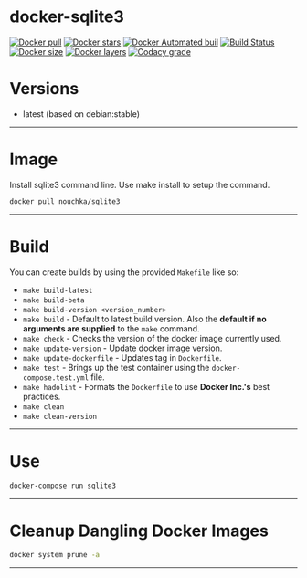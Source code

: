 # docker-sqlite3

[![Docker pull](https://img.shields.io/docker/pulls/nouchka/sqlite3)](https://hub.docker.com/r/nouchka/sqlite3/)
[![Docker stars](https://img.shields.io/docker/stars/nouchka/sqlite3)](https://hub.docker.com/r/nouchka/sqlite3/)
[![Docker Automated buil](https://img.shields.io/docker/automated/nouchka/sqlite3.svg)](https://hub.docker.com/r/nouchka/sqlite3/)
[![Build Status](https://img.shields.io/travis/nouchka/docker-sqlite3/master)](https://travis-ci.org/nouchka/docker-sqlite3)
[![Docker size](https://img.shields.io/docker/image-size/nouchka/sqlite3/latest)](https://hub.docker.com/r/nouchka/sqlite3/)
[![Docker layers](https://img.shields.io/microbadger/layers/nouchka/sqlite3/latest)](https://hub.docker.com/r/nouchka/sqlite3/)
[![Codacy grade](https://img.shields.io/codacy/grade/0ac0a25def124b6da746d4701b9687ac)](https://hub.docker.com/r/nouchka/sqlite3/)

# Versions

* latest (based on debian:stable)

---

# Image

Install sqlite3 command line.  Use make install to setup the command.

```bash
docker pull nouchka/sqlite3
```

---

# Build

You can create builds by using the provided `Makefile` like so:

* `make build-latest`
* `make build-beta`
* `make build-version <version_number>`
* `make build` - Default to latest build version. Also the **default if no arguments are supplied** to the `make` command.
* `make check` - Checks the version of the docker image currently used.
* `make update-version` - Update docker image version.
* `make update-dockerfile` - Updates tag in `Dockerfile`.
* `make test` - Brings up the test container using the `docker-compose.test.yml` file.
* `make hadolint` - Formats the `Dockerfile` to use **Docker Inc.'s** best practices.
* `make clean`
* `make clean-version`

---

# Use


```bash
docker-compose run sqlite3
```

---

# Cleanup Dangling Docker Images

```bash
docker system prune -a
```

---

